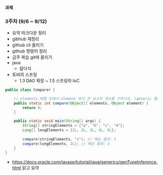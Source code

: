 #### 과제
### 3주차 (9/6 ~ 9/12)
- 요약 마크다운 정리
- gibhub 재정리
- github cli 올리기
- github 명령어 정리
- 금주 복습 git에 올리기
- java
  - 람다식
- 토비의 스프링
  - 1.3 DAO 확장 ~ 1.5 스프링의 IoC
```java
public class Comparer {

    // elements 배열 안에서 element 보다 큰 요소의 개수를 구하시오. (generic 활용 + @)
    public static int compare(Object[] elements, Object element) {
        return 0;
    }

    public static void main(String[] args) {
        String[] stringElements = {"a", "b", "c", "d"};
        Long[] longElements = {1L, 2L, 3L, 4L, 5L};
        
        compare(stringElements, "c"); // 예상 결과: 1 
        compare(longElements, 2L); // 예상 결과: 3 
    }
}
```
  - https://docs.oracle.com/javase/tutorial/java/generics/genTypeInference.html 읽고 요약
